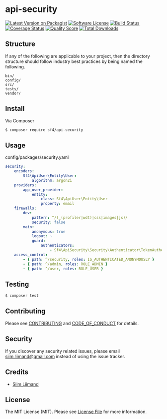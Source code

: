 # api-security

[![Latest Version on Packagist][ico-version]][link-packagist]
[![Software License][ico-license]](LICENSE.md)
[![Build Status][ico-travis]][link-travis]
[![Coverage Status][ico-scrutinizer]][link-scrutinizer]
[![Quality Score][ico-code-quality]][link-code-quality]
[![Total Downloads][ico-downloads]][link-downloads]

## Structure

If any of the following are applicable to your project, then the directory structure should follow industry best practices by being named the following.

```
bin/        
config/
src/
tests/
vendor/
```


## Install

Via Composer

``` bash
$ composer require sf4/api-security
```

## Usage

config/packages/security.yaml
``` yaml
security:
    encoders:
        Sf4\ApiUser\Entity\User:
            algorithm: argon2i
    providers:
        app_user_provider:
            entity:
                class: Sf4\ApiUser\Entity\User
                property: email
    firewalls:
        dev:
            pattern: ^/(_(profiler|wdt)|css|images|js)/
            security: false
        main:
            anonymous: true
            logout: ~
            guard:
                authenticators:
                    - Sf4\ApiSecurity\Security\Authenticator\TokenAuthenticator
    access_control:
        - { path: ^/security, roles: IS_AUTHENTICATED_ANONYMOUSLY }
        - { path: ^/admin, roles: ROLE_ADMIN }
        - { path: ^/user, roles: ROLE_USER }
```

## Testing

``` bash
$ composer test
```

## Contributing

Please see [CONTRIBUTING](CONTRIBUTING.md) and [CODE_OF_CONDUCT](CODE_OF_CONDUCT.md) for details.

## Security

If you discover any security related issues, please email siim.liimand@gmail.com instead of using the issue tracker.

## Credits

- [Siim Liimand][link-author]

## License

The MIT License (MIT). Please see [License File](LICENSE.md) for more information.

[ico-version]: https://img.shields.io/packagist/v/sf4/api-security.svg?style=flat-square
[ico-license]: https://img.shields.io/badge/license-MIT-brightgreen.svg?style=flat-square
[ico-travis]: https://img.shields.io/travis/sf4/api-security/master.svg?style=flat-square
[ico-scrutinizer]: https://img.shields.io/scrutinizer/coverage/g/sf4/api-security.svg?style=flat-square
[ico-code-quality]: https://img.shields.io/scrutinizer/g/sf4/api-security.svg?style=flat-square
[ico-downloads]: https://img.shields.io/packagist/dt/sf4/api-security.svg?style=flat-square

[link-packagist]: https://packagist.org/packages/sf4/api-security
[link-travis]: https://travis-ci.org/sf4/api-security
[link-scrutinizer]: https://scrutinizer-ci.com/g/sf4/api-security/code-structure
[link-code-quality]: https://scrutinizer-ci.com/g/sf4/api-security
[link-downloads]: https://packagist.org/packages/sf4/api-security
[link-author]: https://github.com/siimliimand
